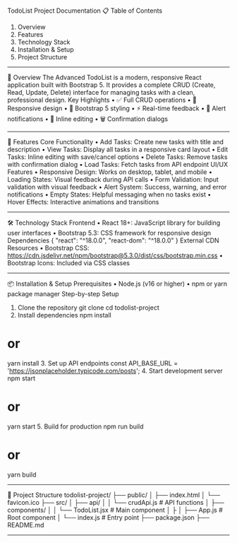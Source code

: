 TodoList Project Documentation
📋 Table of Contents
1.	Overview
2.	Features
3.	Technology Stack
4.	Installation & Setup
5.	Project Structure
________________________________________
🎯 Overview
The Advanced TodoList is a modern, responsive React application built with Bootstrap 5. It provides a complete CRUD (Create, Read, Update, Delete) interface for managing tasks with a clean, professional design.
Key Highlights
•	✅ Full CRUD operations
•	📱 Responsive design
•	🎨 Bootstrap 5 styling
•	⚡ Real-time feedback
•	🔔 Alert notifications
•	📝 Inline editing
•	🗑️ Confirmation dialogs
________________________________________
🚀 Features
Core Functionality
•	Add Tasks: Create new tasks with title and description
•	View Tasks: Display all tasks in a responsive card layout
•	Edit Tasks: Inline editing with save/cancel options
•	Delete Tasks: Remove tasks with confirmation dialog
•	Load Tasks: Fetch tasks from API endpoint
UI/UX Features
•	Responsive Design: Works on desktop, tablet, and mobile
•	Loading States: Visual feedback during API calls
•	Form Validation: Input validation with visual feedback
•	Alert System: Success, warning, and error notifications
•	Empty States: Helpful messaging when no tasks exist
•	Hover Effects: Interactive animations and transitions
________________________________________
🛠️ Technology Stack
Frontend
•	React 18+: JavaScript library for building user interfaces
•	Bootstrap 5.3: CSS framework for responsive design
Dependencies
{
  "react": "^18.0.0",
  "react-dom": "^18.0.0"
}
External CDN Resources
•	Bootstrap CSS: https://cdn.jsdelivr.net/npm/bootstrap@5.3.0/dist/css/bootstrap.min.css
•	Bootstrap Icons: Included via CSS classes
________________________________________
📦 Installation & Setup
Prerequisites
•	Node.js (v16 or higher)
•	npm or yarn package manager
Step-by-step Setup
1.	Clone the repository
 	git clone <your-repo-url>
cd todolist-project
2.	Install dependencies
 	npm install
# or
yarn install
3.	Set up API endpoints
const API_BASE_URL = 'https://jsonplaceholder.typicode.com/posts';
4.	Start development server
 	npm start
# or
yarn start
5.	Build for production
 	npm run build
# or
yarn build
________________________________________
📁 Project Structure
todolist-project/
├── public/
│   ├── index.html
│   └── favicon.ico
├── src/
│   ├── api/
│   │   └── crudApi.js          # API functions
│   ├── components/
│   │   └── TodoList.jsx        # Main component
│   ├
│   ├── App.js                  # Root component
│   └── index.js                # Entry point
├── package.json
├── README.md
________________________________________

